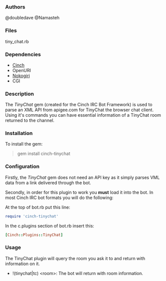 ### Authors
@doubledave
@Namasteh

### Files
tiny_chat.rb

### Dependencies
* [Cinch](http://rubygems.org/gems/cinch)
* OpenURI
* [Nokogiri](http://rubygems.org/gems/nokogiri)
* CGI

### Description
The _TinyChat_ gem (created for the Cinch IRC Bot Framework) is used to parse an XML API from apigee.com for TinyChat the browser chat client. Using it's commands you can have essential information of a TinyChat room returned to the channel.

### Installation
To install the gem:

> gem install cinch-tinychat

### Configuration
Firstly, the _TinyChat_ gem does not need an API key as it simply parses VML data from a link delivered through the bot.

Secondly, in order for this plugin to work you **must** load it into the bot. In most Cinch IRC bot formats you will do the following:

At the top of bot.rb put this line:
```ruby
require 'cinch-tinychat'
```

In the c.plugins section of bot.rb insert this:
```ruby
[Cinch::Plugins::TinyChat]
```

### Usage

The TinyChat plugin will query the room you ask it to and return with information on it.

* !(tinychat|tc) \<room\>: The bot will return with room information.
